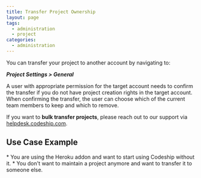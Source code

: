 ```yaml
---
title: Transfer Project Ownership
layout: page
tags:
  - administration
  - project
categories:
  - administration
---
```

You can transfer your project to another account by navigating to:

***Project Settings > General***

A user with appropriate permission for the target account needs to confirm the transfer if you do not have project creation rights in the target account. When confirming the transfer, the user can choose which of the current team members to keep and which to remove.

If you want to **bulk transfer projects**, please reach out to our support via [helpdesk.codeship.com](https://helpdesk.codeship.com).

<h2>Use Case Example</h2>
* You are using the Heroku addon and want to start using Codeship without it.
* You don't want to maintain a project anymore and want to transfer it to someone else.
